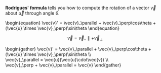 **Rodrigues' formula** tells you how to compute the rotation of a vector $\vec{v}$ about $\vec{u}$ through angle $\theta$.

\begin{equation}
\vec{v}' = \vec{v}\_\parallel + \vec{v}\_\perp\cos\theta + (\vec{u} \times \vec{v}\_\perp)\sin\theta
\end{equation}

$$
\vec{v} = \vec{v}\_\parallel + \vec{v}_\perp
$$

\begin{gather}
\vec{v}' = \vec{v}\_\parallel + \vec{v}\_\perp\cos\theta + (\vec{u} \times \vec{v}\_\perp)\sin\theta \\\\\
\vec{v}\_\parallel = \vec{u}(\vec{u}\cdot\vec{v}) \\\\\
\vec{v}\_\perp + \vec{v}_\parallel = \vec{v} 
\end{gather}